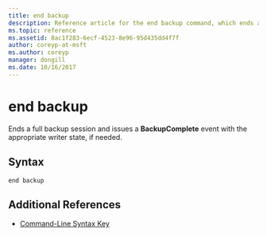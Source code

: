 ```yaml
---
title: end backup
description: Reference article for the end backup command, which ends a full backup session and issues a **BackupComplete** event with the appropriate writer state, if needed.
ms.topic: reference
ms.assetid: 8ac1f283-6ecf-4523-8e96-95d435dd4f7f
author: coreyp-at-msft
ms.author: coreyp
manager: dongill
ms.date: 10/16/2017
---
```


# end backup

Ends a full backup session and issues a **BackupComplete** event with the appropriate writer state, if needed.

## Syntax

```
end backup
```

## Additional References

- [Command-Line Syntax Key](command-line-syntax-key.md)
